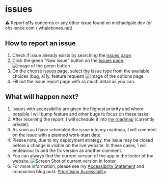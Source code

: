 # issues

⚠️ Report a11y concerns or any other issue found on michaelgale.dev (or ohsilence.com / whalebones.net) 

## How to report an issue

1. Check if issue already exists by searching the [issues page](https://github.com/miclgael/issues/issues).
2. Click the green "New Issue" button on the [issues page](https://github.com/miclgael/issues/issues). ![image of the green button](https://github.com/miclgael/issues/assets/4301358/49e1ae85-48bc-41f8-a480-a7af7885414b)
3. On the [choose issues page](https://github.com/miclgael/issues/issues/new/choose), select the issue type from the available choices (bug, a11y, feature request) ![image of the options page](https://github.com/miclgael/issues/assets/4301358/e6ba763d-47ec-49ec-b690-584d62bc19d3)
4. Fill out the issue report page with as much detail as you can.

## What will happen next?

1. Issues with accessibility are given the highest priority and where possible I will bump feature and other bugs to focus on these tasks. 
2. After receiving the report, I will schedule it into [my roadmap](https://github.com/users/miclgael/projects/4) (currently private).
3. As soon as I have scheduled the issue into my roadmap, I will comment on the issue with a planned work-start date. 
4. Please note, due to my deployment strategy, the issue may be closed before a change is visible on the live website. In these cases, I will endeavour to add the fix version as another comment. 
5. You can always find the current version of the app in the footer of the website. ![Screen Shot of current version in footer](https://github.com/miclgael/issues/assets/4301358/0af5b8bf-c09e-4a44-9652-924c32a7ab24)
6. For more information, please see my [Accessibility Statement](http://michaelgale.dev/accessibility-statement) and companion blog post: [Prioritising Accessibility](https://www.michaelgale.dev/blog/prioritising-accessibility).
